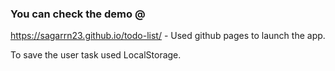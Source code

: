 ### You can check the demo @
https://sagarrn23.github.io/todo-list/ - Used github pages to launch the app.

To save the user task used LocalStorage.